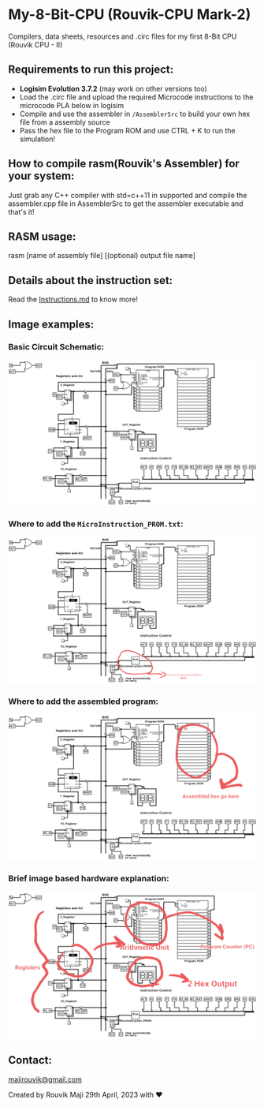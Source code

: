 # My-8-Bit-CPU (Rouvik-CPU Mark-2)
Compilers, data sheets, resources and .circ files for my first 8-Bit CPU (Rouvik CPU - II)

## Requirements to run this project:
- <b>Logisim Evolution 3.7.2</b> (may work on other versions too)
- Load the .circ file and upload the required Microcode instructions to the microcode PLA below in logisim
- Compile and use the assembler in `/AssemblerSrc` to build your own hex file from a assembly source
- Pass the hex file to the Program ROM and use CTRL + K to run the simulation!

## How to compile rasm(Rouvik's Assembler) for your system:
Just grab any C++ compiler with std=c++11 in supported and compile the assembler.cpp
file in AssemblerSrc to get the assembler executable and that's it!

## RASM usage:
rasm [name of assembly file] [(optional) output file name]

## Details about the instruction set:
Read the [Instructions.md](https://github.com/Rouvik/My-8-Bit-CPU/blob/main/Instructions.md) to know more!

## Image examples:

### Basic Circuit Schematic:
![8-Bit-CPU-Schematic](https://github.com/Rouvik/My-8-Bit-CPU/blob/main/Images/Circuit.png?raw=true)

### Where to add the `MicroInstruction_PROM.txt`:
![MILoad.png](https://github.com/Rouvik/My-8-Bit-CPU/blob/main/Images/MI_Load.png?raw=true)

### Where to add the assembled program:
![ProgLoad.png](https://github.com/Rouvik/My-8-Bit-CPU/blob/main/Images/Prog_Load.png?raw=true)

### Brief image based hardware explanation:
![Expl.png](https://github.com/Rouvik/My-8-Bit-CPU/blob/main/Images/Expl.png?raw=true)


## Contact:
[majirouvik@gmail.com](mailto:majirouvik@gmail.com)

Created by Rouvik Maji 29th April, 2023 with ♥️
